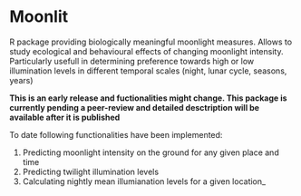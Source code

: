 # Moonlit

R package providing biologically meaningful moonlight measures. Allows to study ecological and behavioural effects of changing moonlight intensity.
Particularly usefull in determining preference towards high or low illumination levels in different temporal scales (night, lunar cycle, seasons, years)


__This is an early release  and fuctionalities might change. This package is currently pending a peer-review and detailed desctription will be available after it is published__


To date following functionalities have been implemented:

1. Predicting moonlight intensity on the ground for any given place and time
2. Predicting twilight illumination levels 
3. Calculating nightly mean illumianation levels for a given location_

